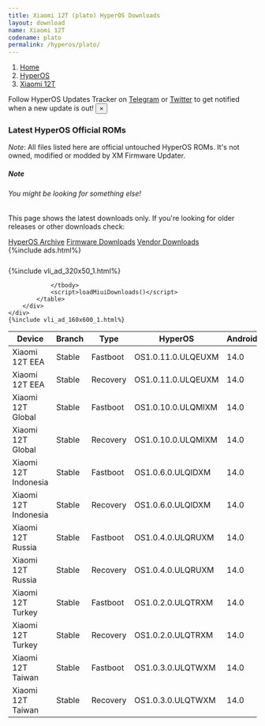```yaml
---
title: Xiaomi 12T (plato) HyperOS Downloads
layout: download
name: Xiaomi 12T
codename: plato
permalink: /hyperos/plato/
---
```

<nav aria-label="breadcrumb">
    <ol class="breadcrumb">
        <li class="breadcrumb-item"><a href="/">Home</a></li>
        <li class="breadcrumb-item"><a href="/hyperos/">HyperOS</a></li>
        <li class="breadcrumb-item active" aria-current="page"><a href="/hyperos/plato/">Xiaomi 12T</a></li>
    </ol>
</nav>
<div class="alert alert-primary alert-dismissible fade show" role="alert">
    Follow HyperOS Updates Tracker on <a href="https://t.me/MIUIUpdatesTracker" class="alert-link">Telegram</a>
     or <a href="https://twitter.com/MiFwUpdater" class="alert-link">Twitter</a> to get notified when a new update is out!
    <button type="button" class="close" data-dismiss="alert" aria-label="Close">
        <span aria-hidden="true">&times;</span>
    </button>
</div>

### Latest HyperOS Official ROMs
*Note*: All files listed here are official untouched HyperOS ROMs. It's not owned, modified or modded by XM Firmware Updater.
<div class="card">
  <div class="card-body">
    <h5 class="card-title">Note</h5>
    <h6 class="card-subtitle mb-2 text-muted">You might be looking for something else!</h6>
    <p class="card-text">This page shows the latest downloads only.
     If you're looking for older releases or other downloads check:</p>
    <a href="/archive/hyperos/plato/" class="card-link">HyperOS Archive</a>
    <a href="/firmware/plato/" class="card-link">Firmware Downloads</a>
    <a href="/vendor/plato/" class="card-link">Vendor Downloads</a>
  </div>
</div>
{%include ads.html%}
<div class="row justify-content-center">
    <div class="col-10">
        <div class="table-responsive-md" style="margin-top: 25px;">
            {%include vli_ad_320x50_1.html%}
            <table id="miui" class="display dt-responsive nowrap compact table table-striped table-hover table-sm">
                <thead class="thead-dark">
                    <tr>
                        <th data-ref="device">Device</th>
                        <th data-ref="branch">Branch</th>
                        <th data-ref="type">Type</th>
                        <th data-ref="miui">HyperOS</th>
                        <th data-ref="android">Android</th>
                        <th data-ref="size">Size</th>
                        <th data-ref="size">Date</th>
                        <th data-ref="link">Link</th>
                    </tr>
                </thead>
                <tbody>
                <tr><td>Xiaomi 12T EEA</td><td>Stable</td><td>Fastboot</td><td>OS1.0.11.0.ULQEUXM</td><td>14.0</td><td>6.9 GB</td><td>2024-05-09</td><td><a href="/hyperos/plato/stable/OS1.0.11.0.ULQEUXM/">Download</a></td></tr>
<tr><td>Xiaomi 12T EEA</td><td>Stable</td><td>Recovery</td><td>OS1.0.11.0.ULQEUXM</td><td>14.0</td><td>5.5 GB</td><td>2024-05-17</td><td><a href="/hyperos/plato/stable/OS1.0.11.0.ULQEUXM/">Download</a></td></tr>
<tr><td>Xiaomi 12T Global</td><td>Stable</td><td>Fastboot</td><td>OS1.0.10.0.ULQMIXM</td><td>14.0</td><td>7.1 GB</td><td>2024-07-01</td><td><a href="/hyperos/plato/stable/OS1.0.10.0.ULQMIXM/">Download</a></td></tr>
<tr><td>Xiaomi 12T Global</td><td>Stable</td><td>Recovery</td><td>OS1.0.10.0.ULQMIXM</td><td>14.0</td><td>5.5 GB</td><td>2024-07-12</td><td><a href="/hyperos/plato/stable/OS1.0.10.0.ULQMIXM/">Download</a></td></tr>
<tr><td>Xiaomi 12T Indonesia</td><td>Stable</td><td>Fastboot</td><td>OS1.0.6.0.ULQIDXM</td><td>14.0</td><td>6.4 GB</td><td>2024-07-01</td><td><a href="/hyperos/plato/stable/OS1.0.6.0.ULQIDXM/">Download</a></td></tr>
<tr><td>Xiaomi 12T Indonesia</td><td>Stable</td><td>Recovery</td><td>OS1.0.6.0.ULQIDXM</td><td>14.0</td><td>5.4 GB</td><td>2024-07-12</td><td><a href="/hyperos/plato/stable/OS1.0.6.0.ULQIDXM/">Download</a></td></tr>
<tr><td>Xiaomi 12T Russia</td><td>Stable</td><td>Fastboot</td><td>OS1.0.4.0.ULQRUXM</td><td>14.0</td><td>6.7 GB</td><td>2024-06-17</td><td><a href="/hyperos/plato/stable/OS1.0.4.0.ULQRUXM/">Download</a></td></tr>
<tr><td>Xiaomi 12T Russia</td><td>Stable</td><td>Recovery</td><td>OS1.0.4.0.ULQRUXM</td><td>14.0</td><td>5.4 GB</td><td>2024-07-03</td><td><a href="/hyperos/plato/stable/OS1.0.4.0.ULQRUXM/">Download</a></td></tr>
<tr><td>Xiaomi 12T Turkey</td><td>Stable</td><td>Fastboot</td><td>OS1.0.2.0.ULQTRXM</td><td>14.0</td><td>6.6 GB</td><td>2024-06-17</td><td><a href="/hyperos/plato/stable/OS1.0.2.0.ULQTRXM/">Download</a></td></tr>
<tr><td>Xiaomi 12T Turkey</td><td>Stable</td><td>Recovery</td><td>OS1.0.2.0.ULQTRXM</td><td>14.0</td><td>5.4 GB</td><td>2024-07-03</td><td><a href="/hyperos/plato/stable/OS1.0.2.0.ULQTRXM/">Download</a></td></tr>
<tr><td>Xiaomi 12T Taiwan</td><td>Stable</td><td>Fastboot</td><td>OS1.0.3.0.ULQTWXM</td><td>14.0</td><td>6.4 GB</td><td>2024-06-11</td><td><a href="/hyperos/plato/stable/OS1.0.3.0.ULQTWXM/">Download</a></td></tr>
<tr><td>Xiaomi 12T Taiwan</td><td>Stable</td><td>Recovery</td><td>OS1.0.3.0.ULQTWXM</td><td>14.0</td><td>5.3 GB</td><td>2024-06-21</td><td><a href="/hyperos/plato/stable/OS1.0.3.0.ULQTWXM/">Download</a></td></tr>

                </tbody>
                <script>loadMiuiDownloads()</script>
            </table>
        </div>
    </div>
    {%include vli_ad_160x600_1.html%}
</div>
